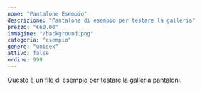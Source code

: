 ```yaml
---
nome: "Pantalone Esempio"
descrizione: "Pantalone di esempio per testare la galleria"
prezzo: "€60.00"
immagine: "/background.png"
categoria: "esempio"
genere: "unisex"
attivo: false
ordine: 999
---
```


Questo è un file di esempio per testare la galleria pantaloni.